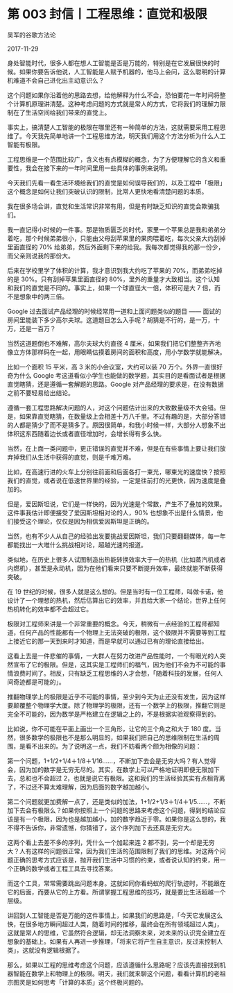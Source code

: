 # 第 003 封信丨工程思维：直觉和极限

吴军的谷歌方法论

2017-11-29

身处智能时代，很多人都在想人工智能是否是万能的，特别是在它发展很快的时候。如果你要告诉他说，人工智能是人赋予机器的，他马上会问，这么聪明的计算机难道不会自己进化出主动意识么？

这个问题如果你沿着他的思路去想，给他解释为什么不会，恐怕要花一年时间将整个计算机原理讲清楚。这种考虑问题的方式就是常人的方式，它将我们的理解力限制在了生活空间给我们带来的直觉上。

事实上，搞清楚人工智能的极限在哪里还有一种简单的方法，这就需要采用工程思维了。今天我先简单地讲一个工程思维方法，明天我们用这个方法分析为什么人工智能有极限。

工程思维是一个范围比较广，含义也有点模糊的概念，为了方便理解它的含义和重要性，我会在接下来的一年时间里用一些具体的事例来说明。

今天我们先看一看生活环境给我们的直觉是如何误导我们的，以及工程中「极限」这个概念是如何让我们突破认识的限制，比常人更快地看清楚问题的本质。

我在很多场合讲，直觉和生活常识非常有用，但是有时缺乏知识的直觉会欺骗我们。

我一直记得小时候的一件事。那是物质匮乏的时代，家里一个苹果总是我和弟弟分着吃，那个时候弟弟很小，只能由父母刮苹果里的果肉喂着吃，每次父亲大约刮掉里面直径的 70% 给弟弟，然后外面剩下来的给我。我每次都觉得我的那一份少，而父亲则说我的那份大。

后来在学校里学了体积的计算，我才意识到我大约吃了苹果的 70%，而弟弟吃掉的是 30%。只有刮掉苹果里面直径的 80%，里外的重量才大致相当。这个认知和我们的直觉是不同的。事实上，如果一个球直径大一倍，体积可是大 7 倍，而不是想象中的两三倍。

Google 过去面试产品经理的时候经常用一道和上面问题类似的题目 —— 面试的房间里能装下多少高尔夫球。这道题目怎么入手呢？胡猜是不行的，是一万，十万，还是一百万？

当然这道题倒也不难解，高尔夫球大约直径 4 厘米，如果我们把它们整整齐齐地像立方体那样码在一起，用眼睛估摸着房间的面积和高度，用小学数学就能解决。

比如一个面积 15 平米，高 3 米的小会议室，大约可以装 70 万个。外界一直很好奇为什么 Google 考这道看似小学生也能做的数学题，其实目的是看面试者是根据直觉瞎猜，还是遵循一套解题的思路。Google 对产品经理的要求是，在没有数据之前不要轻易给出结论。

遵循一套工程思路解决问题的人，对这个问题估计出来的大致数量级不大会错。但是，如果靠直觉瞎猜，在数量级上会相差十万八千里。不过有趣的是，大部分答错的人都是猜少了而不是猜多了。原因很简单，和我小时候一样，大部分人想象不出体积这东西随着边长或者直径增加时，会增长得有多么快。

当然，在上面一类问题中，更正错误的直觉并不难，但是在有些事情上要让我们放弃掉我们从生活中获得的直觉，则是千难万难。

比如，在高速行进的火车上分别往前面和后面各打一束光，哪束光的速度快？按照我们的直觉，或者说在低速世界里的经验，一定是往前打的光更快，因为速度是叠加的。

但是，爱因斯坦说，它们是一样快的，因为光速是个常数，产生不了叠加的效果。这件事我估计即便接受了爱因斯坦相对论的人，90% 也想象不出是什么情景，他们接受这个理论，仅仅是因为相信爱因斯坦是正确的。

当然，也有不少人从自己的经验出发要挑战爱因斯坦，我们只要翻翻媒体，每一年都能找出一大堆什么挑战相对论，超越光速的报道。

类似地，在历史上很多人试图制造出热能转换效率大于一的热机（比如蒸汽机或者内燃机），甚至是永动机，因为在他们看来只要不断提升效率，最终就能不断获得突破。

在 19 世纪的时候，很多人就是这么想的。但是当时有一位工程师，叫做卡诺，他设计了一个理想的热机，然后估算出它的效率，并且给大家一个结论，世界上任何热机转化的效率都不会超过它。

极限对工程师来讲是一个非常重要的概念。今天，稍微有一点经验的工程师都知道，任何产品的性能都有一个物理上无法突破的极限，这个极限并不需要等到工程上接近它的那一天到来时才知道，而是早就可以通过已有的理论直接给出。

这看上去是一件悲催的事情，一大群人在努力改进产品性能时，一个有眼光的人突然宣布了它的极限。但是，这其实是工程师们的福气，因为他们不会为不可能的事情浪费时间了。相反，只有缺乏工程思维的人才会想，「随着科技的发展，任何人间奇迹都是可能的」。

推翻物理学上的极限是近乎不可能的事情，至少到今天为止还没有发生，因为这样要颠覆整个物理学大厦。除了物理学的极限，还有一个数学上的极限，推翻它则是完全不可能的，因为数学是严格建立在逻辑之上的，不是根据实验观察得到的。

比如说，你不可能在平面上画出一个三角形，让它的三个角之和大于 180 度。当然，很多数学的极限也不是那么明显的，如果我们把自己的思维限制在生活的周围，是看不出来的。为了说明这一点，我们不妨看两个颇为相像的问题：

第一个问题，1+1/2+1/4＋1/8＋1/16......，不断加下去会是无穷大吗？有人觉得会，因为加的数字是无穷无尽的。其实，在数学上可以严格地证明即便无限加下去，总和也不会超过 2，也就是说它有极限。这和我们的生活经验其实有点相背离了，不过还不算太难理解，因为后面的数字越加越小。

第二个问题就更加费解一点了，还是类似的加法，1+1/2+1/3＋1/4＋1/5......，不断加下去会有极限么？如果你按照上一个问题的思路来考虑这个问题，得到的结论应该是有一个极限，因为也是越加越小，加的数字趋近于零。如果你是这么想的，我不得不告诉你，非常遗憾，你猜错了，这个序列加下去还真是无穷大。

这两个看上去差不多的序列，凭什么一个加起来连 2 都不到，另一个却是无穷大？人有这样的问题很正常，因为我们生活的范围限制了我们的思维。对这两个问题正确的思考方式应该是，抛开我们生活中习惯的约束，或者说认知的约束，用一个正确的数学或者工程工具去寻找答案。

而这个工具，常常需要跳出问题本身。这就如同你看蚂蚁的爬行轨迹时，不能跟在它的后面，而要从它的上方看。所谓掌握工程思维的技巧，就是要比生活超越一个层级。

讲回到人工智能是否是万能的这件事情上，如果我们的思路是，「今天它发展这么快，在很多地方瞬间超过人类，随着时间的推移，最终会在所有领域超过人类」，这就是常人的思维，它虽然符合逻辑，却无法洞察未来，对未来的认识完全建立在想象的基础上。如果有人再进一步推理，「将来它将产生自主意识，反过来控制人类」，这就没有逻辑根据了。

那么，如果以工程的思维考虑这个问题，应该遵循什么思路呢？应该先直接找到机器智能在数学上和物理上的极限。明天，我们就来聊这个问题，看看计算机的老祖宗图灵是如何思考「计算的本质」这个终极问题的。